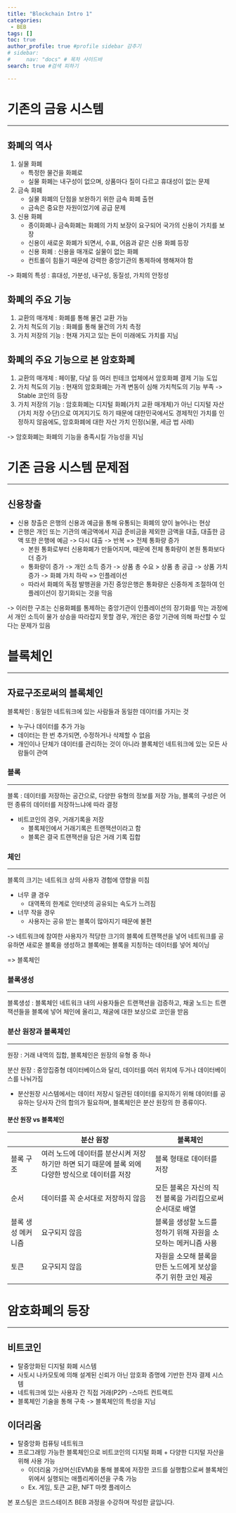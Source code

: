 ```yaml
---
title: "Blockchain Intro 1"
categories:
 - BEB
tags: [] 
toc: true
author_profile: true #profile sidebar 감추기
# sidebar:
#     nav: "docs" # 목차 사이드바
search: true #검색 피하기

---
```




# 기존의 금융 시스템

------



## 화폐의 역사

1. 실물 화폐
   - 특정한 물건을 화폐로
   - 실물 화폐는 내구성이 없으며, 상품마다 질이 다르고 휴대성이 없는 문제
2. 금속 화폐
   - 실물 화폐의 단점을 보완하기 위한 금속 화폐 출현
   - 금속은 중요한 자원이었기에 공급 문제
3. 신용 화폐
   - 종이화폐나 금속화폐는 화폐의 가치 보장이 요구되어 국가의 신용이 가치를 보장
   - 신용이 새로운 화폐가 되면서, 수표, 어음과 같은 신용 화폐 등장
   - 신용 화폐 : 신용을 매개로 실물이 없는 화폐
   - 컨트롤이 힘들기 때문에 강력한 중앙기관의 통제하에 행해져야 함

-> 화폐의 특성 : 휴대성, 가분성, 내구성, 동질성, 가치의 안정성



## 화폐의 주요 기능

1. 교환의 매개체 : 화폐를 통해 물건 교환 가능
2. 가치 척도의 기능 : 화폐를 통해 물건의 가치 측정
3. 가치 저장의 기능 : 현재 가지고 있는 돈이 미래에도 가치를 지님



## 화폐의 주요 기능으로 본 암호화폐

1. 교환의 매개체 : 페이팔, 다날 등 여러 핀테크 업체에서 암호화폐 결제 기능 도입
2. 가치 척도의 기능 : 현재의 암호화폐는 가격 변동이 심해 가치척도의 기능 부족 -> Stable 코인의 등장
3. 가치 저장의 기능 : 암호화폐는 디지털 화폐(가치 교환 매개체)가 아닌 디지털 자산(가치 저장 수단)으로 여겨지기도 하기 때문에 대한민국에서도 경제적인 가치를 인정하지 않음에도, 암호화폐에 대한 자산 가치 인정(뇌물, 세금 법 사례)

-> 암호화폐는 화폐의 기능을 충족시킬 가능성을 지님



# 기존 금융 시스템 문제점

--------



## 신용창출

- 신용 창출은 은행의 신용과 예금을 통해 유통되는 화폐의 양이 늘어나는 현상
- 은행은 개인 또는 기관의 예금액에서 지급 준비금을 제외한 금액을 대출, 대출한 금액 또한 은행에 예금 -> 다시 대출 -> 반복 => 전체 통화량 증가
  - 본원 통화로부터 신용화폐가 만들어지며, 때문에 전체 통화량이 본원 통화보다 더 증가
  - 통화량이 증가 -> 개인 소득 증가 -> 상품 총 수요 > 상품 총 공급 -> 상품 가치 증가 -> 화폐 가치 하락 => 인플레이션
  - 따라서 화폐의 독점 발행권을 가진 중앙은행은 통화량은 신중하게 조절하여 인플레이션이 장기화되는 것을 막음

-> 이러한 구조는 신용화폐를 통제하는 중앙기관이 인플레이션의 장기화를 막는 과정에서 개인 소득이 물가 상승을 따라잡지 못할 경우, 개인은 중앙 기관에 의해 파산할 수 있다는 문제가 있음



# 블록체인

-----



## 자료구조로써의 블록체인

블록체인 : 동일한 네트워크에 있는 사람들과 동일한 데이터를 가지는 것

- 누구나 데이터를 추가 가능
- 데이터는 한 번 추가되면, 수정하거나 삭제할 수 없음
- 개인이나 단체가 데이터를 관리하는 것이 아니라 블록체인 네트워크에 있는 모든 사람들이 관여



### 블록

------

블록 : 데이터를 저장하는 공간으로, 다양한 유형의 정보를 저장 가능, 블록의 구성은 어떤 종류의 데이터를 저장하느냐에 따라 결정

- 비트코인의 경우, 거래기록을 저장
  - 블록체인에서 거래기록은 트랜잭션이라고 함
  - 블록은 결국 트랜잭션을 담은 거래 기록 집합



### 체인

-----

블록의 크기는 네트워크 상의 사용자 경험에 영향을 미침

- 너무 클 경우
  - 대역폭의 한계로 인터넷의 공유되는 속도가 느려짐
- 너무 작을 경우
  - 사용자는 공유 받는 블록이 많아지기 때문에 불편

->  네트워크에 참여한 사용자가 적당한 크기의 블록에 트랜잭션을 넣어 네트워크를 공유하면 새로운 블록을 생성하고 블록에는 블록을 지칭하는 데이터를 넣어 체이닝

=> 블록체인



### 블록생성

----

블록생성 : 블록체인 네트워크 내의 사용자들은 트랜잭션을 검증하고, 채굴 노드는 트랜잭션들을 블록에 넣어 체인에 올리고, 채굴에 대한 보상으로 코인을 받음



### 분산 원장과 블록체인

----

원장 : 거래 내역의 집합, 블록체인은 원장의 유형 중 하나

분산 원장 : 중앙집중형 데이터베이스와 달리, 데이터를 여러 위치에 두거나 데이터베이스를 나눠가짐

- 분산원장 시스템에서는 데이터 저장시 일관된 데이터를 유지하기 위해 데이터를 공유하는 당사자 간의 합의가 필요하며, 블록체인은 분산 원장의 한 종류이다.



#### 분산 원장 vs 블록체인

|                    | 분산 원장                                                    | 블록체인                                                     |
| ------------------ | ------------------------------------------------------------ | ------------------------------------------------------------ |
| 블록 구조          | 여러 노드에 데이터를 분산시켜 저장하기만 하면 되기 때문에 블록 외에 다양한 방식으로 데이터를 저장 | 블록 형태로 데이터를 저장                                    |
| 순서               | 데이터를 꼭 순서대로 저장하지 않음                           | 모든 블록은 자신의 직전 블록을 가리킴으로써순서대로 배열     |
| 블록 생성 메커니즘 | 요구되지 않음                                                | 블록을 생성할 노드를 정하기 위해 자원을 소모하는 메커니즘 사용 |
| 토큰               | 요구되지 않음                                                | 자원을 소모해 블록을 만든 노드에게 보상을 주기 위한 코인 제공 |



# 암호화폐의 등장

---



## 비트코인

- 탈중앙화된 디지털 화폐 시스템
- 사토시 나카모토에 의해 설계된 신뢰가 아닌 암호화 증명에 기반한 전자 결제 시스템
- 네트워크에 있는 사용자 간 직접 거래(P2P) -스마트 컨트랙트
- 블록체인 기술을 통해 구축 -> 블록체인의 특성을 지님



## 이더리움

- 탈중앙화 컴퓨팅 네트워크
- 프로그래밍 가능한 블록체인으로 비트코인의 디지털 화폐 + 다양한 디지털 자산을 위해 사용 가능
  - 이더리움 가상머신(EVM)을 통해 블록에 저장한 코드를 실행함으로써 블록체인 위에서 실행되는 애플리케이션을 구축 가능
  - Ex. 게임, 토큰 교환, NFT 마켓 플레이스





<div class="notice">
  <p>본 포스팅은 코드스테이츠 BEB 과정을 수강하며 작성한 글입니다.</p>
</div>